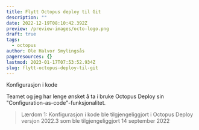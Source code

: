 ```yaml
---
title: Flytt Octopus deploy til Git
description: ""
date: 2022-12-19T08:10:42.392Z
preview: /preview-images/octo-logo.png
draft: true
tags:
  - octopus
author: Ole Halvor Smylingsås
pageresources: {}
lastmod: 2023-01-17T07:53:52.934Z
slug: flytt-octopus-deploy-til-git
---
```

Konfigurasjon i kode
<!--more-->
Teamet og jeg har lenge ønsket å ta i bruke Octopus Deploy sin "Configuration-as-code"-funksjonalitet.

> Lærdom 1: Konfigurasjon i kode ble tilgjengeliggjort i Octopus Deploy versjon 2022.3 som ble tilgjengeliggjort 14 september 2022
